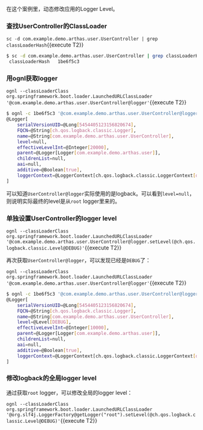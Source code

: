 

在这个案例里，动态修改应用的Logger Level。


### 查找UserController的ClassLoader

`sc -d com.example.demo.arthas.user.UserController | grep classLoaderHash`{{execute T2}}

```bash
$ sc -d com.example.demo.arthas.user.UserController | grep classLoaderHash
 classLoaderHash   1be6f5c3
```

### 用ognl获取logger

`ognl --classLoaderClass org.springframework.boot.loader.LaunchedURLClassLoader '@com.example.demo.arthas.user.UserController@logger'`{{execute T2}}

```bash
$ ognl -c 1be6f5c3 '@com.example.demo.arthas.user.UserController@logger'
@Logger[
    serialVersionUID=@Long[5454405123156820674],
    FQCN=@String[ch.qos.logback.classic.Logger],
    name=@String[com.example.demo.arthas.user.UserController],
    level=null,
    effectiveLevelInt=@Integer[20000],
    parent=@Logger[Logger[com.example.demo.arthas.user]],
    childrenList=null,
    aai=null,
    additive=@Boolean[true],
    loggerContext=@LoggerContext[ch.qos.logback.classic.LoggerContext[default]],
]
```

可以知道`UserController@logger`实际使用的是logback。可以看到`level=null`，则说明实际最终的level是从`root` logger里来的。

### 单独设置UserController的logger level

`ognl --classLoaderClass org.springframework.boot.loader.LaunchedURLClassLoader '@com.example.demo.arthas.user.UserController@logger.setLevel(@ch.qos.logback.classic.Level@DEBUG)'`{{execute T2}}

再次获取`UserController@logger`，可以发现已经是`DEBUG`了：

`ognl --classLoaderClass org.springframework.boot.loader.LaunchedURLClassLoader '@com.example.demo.arthas.user.UserController@logger'`{{execute T2}}

```bash
$ ognl -c 1be6f5c3 '@com.example.demo.arthas.user.UserController@logger'
@Logger[
    serialVersionUID=@Long[5454405123156820674],
    FQCN=@String[ch.qos.logback.classic.Logger],
    name=@String[com.example.demo.arthas.user.UserController],
    level=@Level[DEBUG],
    effectiveLevelInt=@Integer[10000],
    parent=@Logger[Logger[com.example.demo.arthas.user]],
    childrenList=null,
    aai=null,
    additive=@Boolean[true],
    loggerContext=@LoggerContext[ch.qos.logback.classic.LoggerContext[default]],
]
```

### 修改logback的全局logger level

通过获取`root` logger，可以修改全局的logger level：

`ognl --classLoaderClass org.springframework.boot.loader.LaunchedURLClassLoader '@org.slf4j.LoggerFactory@getLogger("root").setLevel(@ch.qos.logback.classic.Level@DEBUG)'`{{execute T2}}

